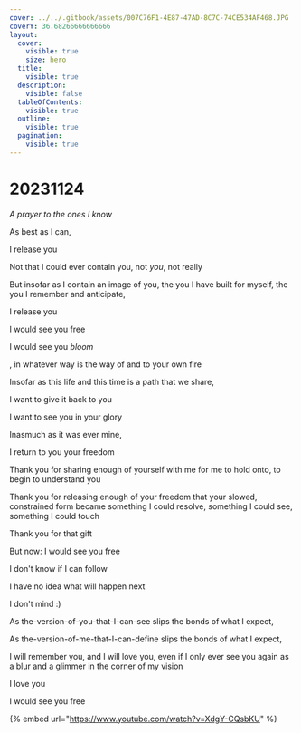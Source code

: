 ```yaml
---
cover: ../../.gitbook/assets/007C76F1-4E87-47AD-8C7C-74CE534AF468.JPG
coverY: 36.68266666666666
layout:
  cover:
    visible: true
    size: hero
  title:
    visible: true
  description:
    visible: false
  tableOfContents:
    visible: true
  outline:
    visible: true
  pagination:
    visible: true
---
```


# 20231124

_A prayer to the ones I know_

As best as I can,

I release you

Not that I could ever contain you, not _you_, not really

But insofar as I contain an image of you, the you I have built for myself, the you I remember and anticipate,

I release you

I would see you free

I would see you _bloom_

, in whatever way is the way of and to your own fire

Insofar as this life and this time is a path that we share,

I want to give it back to you

I want to see you in your glory

Inasmuch as it was ever mine,

I return to you your freedom

Thank you for sharing enough of yourself with me for me to hold onto, to begin to understand you

Thank you for releasing enough of your freedom that your slowed, constrained form became something I could resolve, something I could see, something I could touch

Thank you for that gift

But now: I would see you free

I don't know if I can follow

I have no idea what will happen next

I don't mind :)

As the-version-of-you-that-I-can-see slips the bonds of what I expect,

As the-version-of-me-that-I-can-define slips the bonds of what I expect,

I will remember you, and I will love you, even if I only ever see you again as a blur and a glimmer in the corner of my vision

I love you

I would see you free

{% embed url="https://www.youtube.com/watch?v=XdgY-CQsbKU" %}
